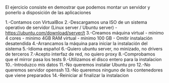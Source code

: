 El ejercicio consiste en demostrar que podemos montar un servidor y ponerlo a disposición de las aplicaciones

1.-Contamos con VirtualBox
2.-Descargamos una ISO de un sistema operativo de servidor (Linux server / Ubuntu server) - https://ubuntu.com/download/server/t
3.-Creamos máquina virtual - minimo 4 cores - minimo 4GB RAM virtual - minimo 100 GB - Omitir instalación desatendida
4.-Arrancamos la máquina para iniciar la instalación del sistema
5.-Idioma español
6.-Quiero ubuntu server, no minizado, no drivers de terceros
7.-Acepto interfaz de red, no quiero proxy
8.-Comprobamos que el mirror pasa los tests
9.-Utilizamos el disco entero para la instalacion
10..-Introduzco mis datos
11.-No queremos instalar Ubuntu pro
12.-No queremos servidor openssh
13.-No queremos ninguno de los contenedores que viene preparados
14.-Reiniciar al finalizar la instalacion


